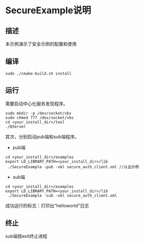 # SecureExample说明

## 描述

本示例演示了安全示例的配置和使用

## 编译

```Plain
sudo ./cmake-build.sh install
```

## 运行

需要启动中心化服务发现程序。

```Plain
sudo mkdir -p /dev/socket/vbs
sudo chmod 777 /dev/socket/vbs
cd <your_install_dir>/tool
./DServer
```

其次，分别启动pub端和sub端程序。

* pub端

```Plain
cd <your_install_dir>/examples
export LD_LIBRARY_PATH=<your_install_dir>/lib
 ./SecureExample -pub -xml secure_auth_client.xml //认证示例
```

* sub端

```Plain
cd <your_install_dir>/examples
export LD_LIBRARY_PATH=<your_install_dir>/lib
 ./SecureExample -sub -xml secure_auth_client.xml
```

成功运行的标志：打印出“helloworld”日志

## 终止

sub端按exit终止进程
